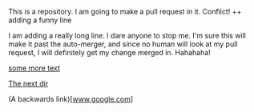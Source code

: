 This is a repository.  I am going to make a pull request in it.
Conflict!
++ adding a funny line

I am adding a really long line.  I dare anyone to stop me.  I'm sure this will make it
past the auto-merger, and since no human will look at my pull request, I will definitely
get my change merged in.  Hahahaha!

[some more text](README.md)

[The next dir](dir/file.md)

(A backwards link)[www.google.com]
